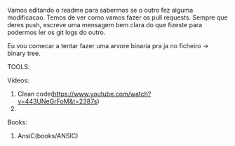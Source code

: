 Vamos editando o readme para sabermos se o outro fez alguma modificacao.
Temos de ver como vamos fazer os pull requests.
Sempre que deres push, escreve uma mensagem bem clara do que fizeste para podermos ler os git logs do outro.

Eu vou comecar a tentar fazer uma arvore binaria pra ja no ficheiro -> binary tree.


TOOLS:

Videos:

1. Clean code(https://www.youtube.com/watch?v=443UNeGrFoM&t=2387s)
2.

Books:
1. AnsiC(books/ANSIC)
